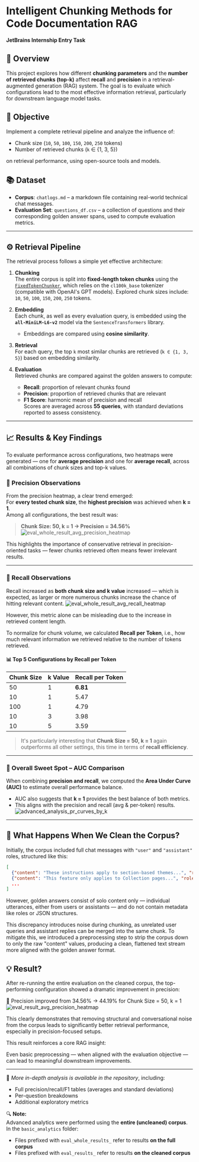 # Intelligent Chunking Methods for Code Documentation RAG  
**JetBrains Internship Entry Task**



## 📌 Overview  
This project explores how different **chunking parameters** and the **number of retrieved chunks (top-k)** affect **recall** and **precision** in a retrieval-augmented generation (RAG) system. The goal is to evaluate which configurations lead to the most effective information retrieval, particularly for downstream language model tasks.



## 🎯 Objective  
Implement a complete retrieval pipeline and analyze the influence of:

- Chunk size  (`10`, `50`, `100`, `150`, `200`, `250` tokens)
- Number of retrieved chunks (`k` ∈ {1, 3, 5})  

on retrieval performance, using open-source tools and models.


## 📚 Dataset  
- **Corpus**: `chatlogs.md` – a markdown file containing real-world technical chat messages.  
- **Evaluation Set**: `questions_df.csv` – a collection of questions and their corresponding golden answer spans, used to compute evaluation metrics.

---

## ⚙️ Retrieval Pipeline  
The retrieval process follows a simple yet effective architecture:

1. **Chunking**  
   The entire corpus is split into **fixed-length token chunks** using the [`FixedTokenChunker`](https://github.com/brandonstarxel/chunking_evaluation/blob/main/chunking_evaluation/chunking/fixed_token_chunker.py), which relies on the `cl100k_base` tokenizer (compatible with OpenAI's GPT models). Explored chunk sizes include:  
   `10`, `50`, `100`, `150`, `200`, `250` tokens.

2. **Embedding**  
   Each chunk, as well as every evaluation query, is embedded using the **`all-MiniLM-L6-v2`** model via the `SentenceTransformers` library.  
   - Embeddings are compared using **cosine similarity**.

3. **Retrieval**  
   For each query, the top `k` most similar chunks are retrieved (`k ∈ {1, 3, 5}`) based on embedding similarity.

4. **Evaluation**  
   Retrieved chunks are compared against the golden answers to compute:
   - **Recall**: proportion of relevant chunks found  
   - **Precision**: proportion of retrieved chunks that are relevant  
   - **F1 Score**: harmonic mean of precision and recall  
   Scores are averaged across **55 queries**, with standard deviations reported to assess consistency.


---

## 📈 Results & Key Findings

To evaluate performance across configurations, two heatmaps were generated — one for **average precision** and one for **average recall**, across all combinations of chunk sizes and top-k values.

### 🔹 Precision Observations  
From the precision heatmap, a clear trend emerged:  
For **every tested chunk size**, the **highest precision** was achieved when **k = 1**.  
Among all configurations, the best result was:

> **Chunk Size: 50, k = 1 → Precision = 34.56%**
![eval_whole_result_avg_precision_heatmap](https://github.com/user-attachments/assets/9be2ce4b-f216-4a45-ad6f-2bbcfc1d1c97)

This highlights the importance of conservative retrieval in precision-oriented tasks — fewer chunks retrieved often means fewer irrelevant results.

---

### 🔹 Recall Observations  
Recall increased as **both chunk size and k value** increased — which is expected, as larger or more numerous chunks increase the chance of hitting relevant content.
![eval_whole_result_avg_recall_heatmap](https://github.com/user-attachments/assets/dd3b8c75-5e78-4237-a0b7-e955f7c4400b)

However, this metric alone can be misleading due to the increase in retrieved content length.

To normalize for chunk volume, we calculated **Recall per Token**, i.e., how much relevant information we retrieved relative to the number of tokens retrieved.

#### 📊 Top 5 Configurations by Recall per Token

| Chunk Size | k Value | Recall per Token |
|------------|---------|------------------|
| 50         | 1       | **6.81**          |
| 10         | 1       | 5.47              |
| 100        | 1       | 4.79              |
| 10         | 3       | 3.98              |
| 10         | 5       | 3.59              |

> It's particularly interesting that **Chunk Size = 50, k = 1** again outperforms all other settings, this time in terms of **recall efficiency**.

---

### 🔹 Overall Sweet Spot – AUC Comparison  
When combining **precision and recall**, we computed the **Area Under Curve (AUC)** to estimate overall performance balance.

- AUC also suggests that **k = 1** provides the best balance of both metrics.
- This aligns with the precision and recall (avg & per-token) results.
![advanced_analysis_pr_curves_by_k](https://github.com/user-attachments/assets/46a99e93-e05f-45a8-8457-53614fed8d10)

---
## 🧹 What Happens When We Clean the Corpus?

Initially, the corpus included full chat messages with `"user"` and `"assistant"` roles, structured like this:

```json
[
  {"content": "These instructions apply to section-based themes...", "role": "user"},
  {"content": "This feature only applies to Collection pages...", "role": "assistant"},
  ...
]
```
However, golden answers consist of solo content only — individual utterances, either from users or assistants — and do not contain metadata like roles or JSON structures.

This discrepancy introduces noise during chunking, as unrelated user queries and assistant replies can be merged into the same chunk. To mitigate this, we introduced a preprocessing step to strip the corpus down to only the raw "content" values, producing a clean, flattened text stream more aligned with the golden answer format.

💡 Result?
--
After re-running the entire evaluation on the cleaned corpus, the top-performing configuration showed a dramatic improvement in precision:

🔼 Precision improved from 34.56% → 44.19% for Chunk Size = 50, k = 1
![eval_result_avg_precision_heatmap](https://github.com/user-attachments/assets/08214291-1d9d-40f8-8cfc-24e35a6421e8)

This clearly demonstrates that removing structural and conversational noise from the corpus leads to significantly better retrieval performance, especially in precision-focused setups.

This result reinforces a core RAG insight:

Even basic preprocessing — when aligned with the evaluation objective — can lead to meaningful downstream improvements.

------------

📌 *More in-depth analysis is available in the repository*, including:
- Full precision/recall/F1 tables (averages and standard deviations)  
- Per-question breakdowns  
- Additional exploratory metrics  

🔍 **Note:**  
Advanced analytics were performed using the **entire (uncleaned) corpus**.  
In the `basic_analytics` folder:  
- Files prefixed with `eval_whole_results_` refer to results **on the full corpus**  
- Files prefixed with `eval_results_` refer to results **on the cleaned corpus**


